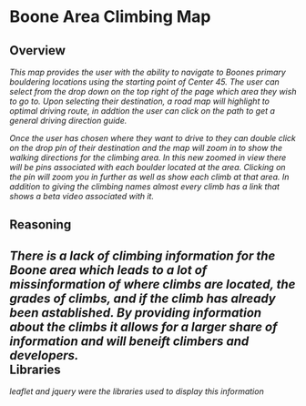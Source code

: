 # Boone Area Climbing Map

**Overview** <br>
--
_This map provides the user with the ability to navigate to Boones primary bouldering locations using the starting point of Center 45. The user can select from the drop down on the top right of the page which area they wish to go to. Upon selecting their destination, a road map will highlight to optimal driving route, in addtion the user can click on the path to get a general driving direction guide._<br>

_Once the user has chosen where they want to drive to they can double click on the drop pin of their destination and the map will zoom in to show the walking directions for the climbing area. In this new zoomed in view there will be pins associated with each boulder located at the area. Clicking on the pin will zoom you in further as well as show each climb at that area. In addition to giving the climbing names almost every climb has a link that shows a beta video associated with it._<br> 

**Reasoning**<br>
--
_There is a lack of climbing information for the Boone area which leads to a lot of missinformation of where climbs are located, the grades of climbs, and if the climb has already been astablished. By providing information about the climbs it allows for a larger share of information and will beneift climbers and developers._<br>
**Libraries**
--
_leaflet and jquery were the libraries used to display this information_
